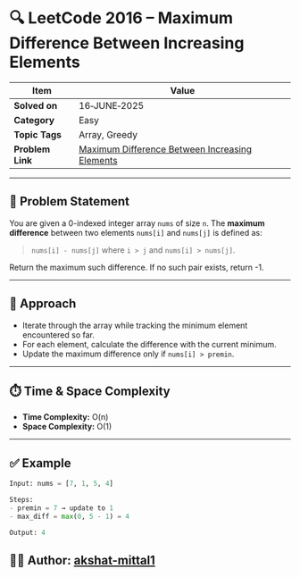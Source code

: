 # 🔍 LeetCode 2016 – Maximum Difference Between Increasing Elements

| Item            | Value                                                                                           |
|-----------------|-------------------------------------------------------------------------------------------------|
| **Solved on**   | 16‑JUNE‑2025                                                                                    |
| **Category**    | Easy                                                                                            |
| **Topic Tags**  | Array, Greedy                                                                                   |
| **Problem Link**| [Maximum Difference Between Increasing Elements](https://leetcode.com/problems/maximum-difference-between-increasing-elements/) |

---

## 📄 Problem Statement

You are given a 0-indexed integer array `nums` of size `n`. The **maximum difference** between two elements `nums[i]` and `nums[j]` is defined as:

> `nums[i] - nums[j]` where `i > j` and `nums[i] > nums[j]`.

Return the maximum such difference. If no such pair exists, return -1.

---

## 🧠 Approach

- Iterate through the array while tracking the minimum element encountered so far.
- For each element, calculate the difference with the current minimum.
- Update the maximum difference only if `nums[i] > premin`.

---

## ⏱️ Time & Space Complexity

- **Time Complexity:** O(n)  
- **Space Complexity:** O(1)

---

## ✅ Example

```python
Input: nums = [7, 1, 5, 4]

Steps:
- premin = 7 → update to 1
- max_diff = max(0, 5 - 1) = 4

Output: 4
```

##  👨‍💻 Author: [akshat-mittal1](https://github.com/akshat-mittal1)
